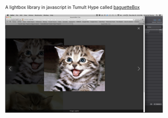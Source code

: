A lightbox library in javascript in Tumult Hype called [baguetteBox](https://github.com/feimosi/baguetteBox.js)

![](images/cats.png)